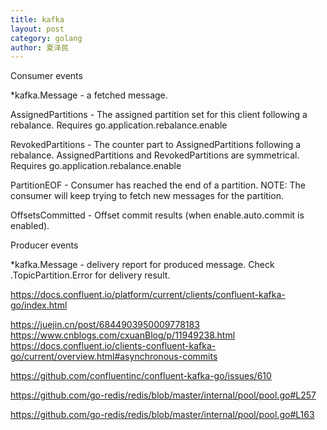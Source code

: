 ```yaml
---
title: kafka
layout: post
category: golang
author: 夏泽民
---
```

Consumer events

*kafka.Message - a fetched message.

AssignedPartitions - The assigned partition set for this client following a rebalance. Requires go.application.rebalance.enable

RevokedPartitions - The counter part to AssignedPartitions following a rebalance. AssignedPartitions and RevokedPartitions are symmetrical. Requires go.application.rebalance.enable

PartitionEOF - Consumer has reached the end of a partition. NOTE: The consumer will keep trying to fetch new messages for the partition.

OffsetsCommitted - Offset commit results (when enable.auto.commit is enabled).

Producer events

*kafka.Message - delivery report for produced message. Check .TopicPartition.Error for delivery result.

https://docs.confluent.io/platform/current/clients/confluent-kafka-go/index.html
<!-- more -->
https://juejin.cn/post/6844903950009778183
https://www.cnblogs.com/cxuanBlog/p/11949238.html
https://docs.confluent.io/clients-confluent-kafka-go/current/overview.html#asynchronous-commits

https://github.com/confluentinc/confluent-kafka-go/issues/610

https://github.com/go-redis/redis/blob/master/internal/pool/pool.go#L257

https://github.com/go-redis/redis/blob/master/internal/pool/pool.go#L163
